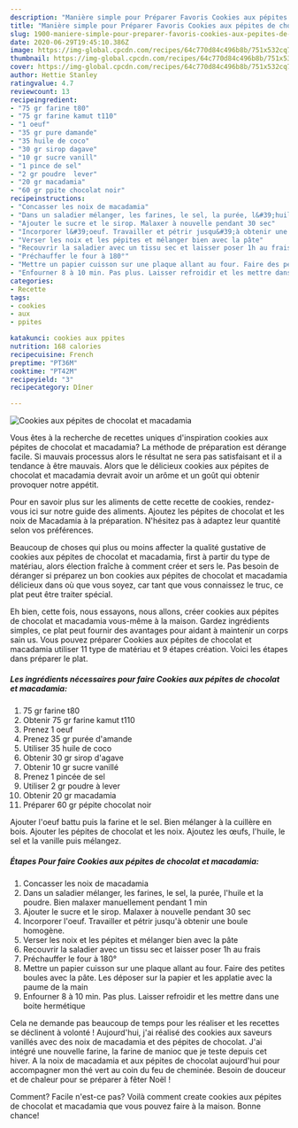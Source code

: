```yaml
---
description: "Manière simple pour Préparer Favoris Cookies aux pépites de chocolat et macadamia"
title: "Manière simple pour Préparer Favoris Cookies aux pépites de chocolat et macadamia"
slug: 1900-maniere-simple-pour-preparer-favoris-cookies-aux-pepites-de-chocolat-et-macadamia
date: 2020-06-29T19:45:10.386Z
image: https://img-global.cpcdn.com/recipes/64c770d84c496b8b/751x532cq70/cookies-aux-pepites-de-chocolat-et-macadamia-photo-principale-de-la-recette.jpg
thumbnail: https://img-global.cpcdn.com/recipes/64c770d84c496b8b/751x532cq70/cookies-aux-pepites-de-chocolat-et-macadamia-photo-principale-de-la-recette.jpg
cover: https://img-global.cpcdn.com/recipes/64c770d84c496b8b/751x532cq70/cookies-aux-pepites-de-chocolat-et-macadamia-photo-principale-de-la-recette.jpg
author: Hettie Stanley
ratingvalue: 4.7
reviewcount: 13
recipeingredient:
- "75 gr farine t80"
- "75 gr farine kamut t110"
- "1 oeuf"
- "35 gr pure damande"
- "35 huile de coco"
- "30 gr sirop dagave"
- "10 gr sucre vanill"
- "1 pince de sel"
- "2 gr poudre  lever"
- "20 gr macadamia"
- "60 gr ppite chocolat noir"
recipeinstructions:
- "Concasser les noix de macadamia"
- "Dans un saladier mélanger, les farines, le sel, la purée, l&#39;huile et la poudre. Bien malaxer manuellement pendant 1 min"
- "Ajouter le sucre et le sirop. Malaxer à nouvelle pendant 30 sec"
- "Incorporer l&#39;oeuf. Travailler et pétrir jusqu&#39;à obtenir une boule homogène."
- "Verser les noix et les pépites et mélanger bien avec la pâte"
- "Recouvrir la saladier avec un tissu sec et laisser poser 1h au frais"
- "Préchauffer le four à 180°"
- "Mettre un papier cuisson sur une plaque allant au four. Faire des petites boules avec la pâte. Les déposer sur la papier et les applatie avec la paume de la main"
- "Enfourner 8 à 10 min. Pas plus. Laisser refroidir et les mettre dans une boite hermétique"
categories:
- Recette
tags:
- cookies
- aux
- ppites

katakunci: cookies aux ppites 
nutrition: 168 calories
recipecuisine: French
preptime: "PT36M"
cooktime: "PT42M"
recipeyield: "3"
recipecategory: Dîner

---
```



![Cookies aux pépites de chocolat et macadamia](https://img-global.cpcdn.com/recipes/64c770d84c496b8b/751x532cq70/cookies-aux-pepites-de-chocolat-et-macadamia-photo-principale-de-la-recette.jpg)

Vous êtes à la recherche de recettes uniques d'inspiration cookies aux pépites de chocolat et macadamia? La méthode de préparation est dérange facile. Si mauvais processus alors le résultat ne sera pas satisfaisant et il a tendance à être mauvais. Alors que le délicieux cookies aux pépites de chocolat et macadamia devrait avoir un arôme et un goût qui obtenir provoquer notre appétit.

Pour en savoir plus sur les aliments de cette recette de cookies, rendez-vous ici sur notre guide des aliments. Ajoutez les pépites de chocolat et les noix de Macadamia à la préparation. N&#39;hésitez pas à adaptez leur quantité selon vos préférences.

Beaucoup de choses qui plus ou moins affecter la qualité gustative de cookies aux pépites de chocolat et macadamia, first à partir du type de matériau, alors élection fraîche à comment créer et sers le. Pas besoin de déranger si préparez un bon cookies aux pépites de chocolat et macadamia délicieux dans où que vous soyez, car tant que vous connaissez le truc, ce plat peut être traiter spécial.


Eh bien, cette fois, nous essayons, nous allons, créer cookies aux pépites de chocolat et macadamia vous-même à la maison. Gardez ingrédients simples, ce plat peut fournir des avantages pour aidant à maintenir un corps sain us. Vous pouvez préparer Cookies aux pépites de chocolat et macadamia utiliser 11 type de matériau et 9 étapes création. Voici les étapes dans préparer le plat.

<!--inarticleads1-->

##### Les ingrédients nécessaires pour faire Cookies aux pépites de chocolat et macadamia:

1.  75 gr farine t80
1. Obtenir 75 gr farine kamut t110
1. Prenez 1 oeuf
1. Prenez 35 gr purée d&#39;amande
1. Utiliser 35 huile de coco
1. Obtenir 30 gr sirop d&#39;agave
1. Obtenir 10 gr sucre vanillé
1. Prenez 1 pincée de sel
1. Utiliser 2 gr poudre à lever
1. Obtenir 20 gr macadamia
1. Préparer 60 gr pépite chocolat noir


Ajouter l&#39;oeuf battu puis la farine et le sel. Bien mélanger à la cuillère en bois. Ajouter les pépites de chocolat et les noix. Ajoutez les œufs, l&#39;huile, le sel et la vanille puis mélangez. 

<!--inarticleads2-->

##### Étapes Pour faire Cookies aux pépites de chocolat et macadamia:

1. Concasser les noix de macadamia
1. Dans un saladier mélanger, les farines, le sel, la purée, l&#39;huile et la poudre. Bien malaxer manuellement pendant 1 min
1. Ajouter le sucre et le sirop. Malaxer à nouvelle pendant 30 sec
1. Incorporer l&#39;oeuf. Travailler et pétrir jusqu&#39;à obtenir une boule homogène.
1. Verser les noix et les pépites et mélanger bien avec la pâte
1. Recouvrir la saladier avec un tissu sec et laisser poser 1h au frais
1. Préchauffer le four à 180°
1. Mettre un papier cuisson sur une plaque allant au four. Faire des petites boules avec la pâte. Les déposer sur la papier et les applatie avec la paume de la main
1. Enfourner 8 à 10 min. Pas plus. Laisser refroidir et les mettre dans une boite hermétique


Cela ne demande pas beaucoup de temps pour les réaliser et les recettes se déclinent à volonté ! Aujourd&#39;hui, j&#39;ai réalisé des cookies aux saveurs vanillés avec des noix de macadamia et des pépites de chocolat. J&#39;ai intégré une nouvelle farine, la farine de manioc que je teste depuis cet hiver. A la noix de macadamia et aux pépites de chocolat aujourd&#39;hui pour accompagner mon thé vert au coin du feu de cheminée. Besoin de douceur et de chaleur pour se préparer à fêter Noël ! 


Comment? Facile n'est-ce pas? Voilà comment create cookies aux pépites de chocolat et macadamia que vous pouvez faire à la maison. Bonne chance!

